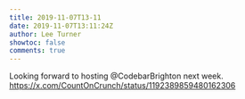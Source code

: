 ```yaml
---
title: 2019-11-07T13-11
date: 2019-11-07T13:11:24Z
author: Lee Turner
showtoc: false
comments: true
---
```


Looking forward to hosting @CodebarBrighton next week. https://x.com/CountOnCrunch/status/1192389859480162306

